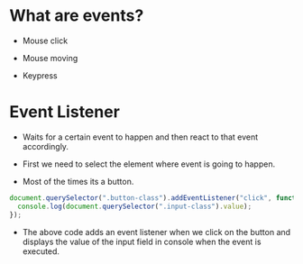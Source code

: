 # What are events?

- Mouse click

- Mouse moving

- Keypress

# Event Listener

- Waits for a certain event to happen and then react to that event accordingly.

- First we need to select the element where event is going to happen.

- Most of the times its a button.

```js
document.querySelector(".button-class").addEventListener("click", function() {
  console.log(document.querySelector(".input-class").value);  
});
```

- The above code adds an event listener when we click on the button and displays the value of the input field in console when the event is executed.
